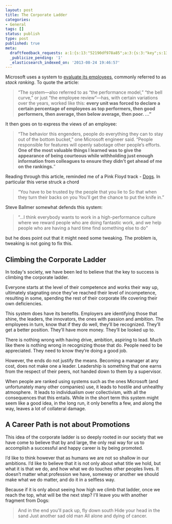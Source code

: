 ```yaml
---
layout: post
title: The Corporate Ladder
categories:
- General
tags: []
status: publish
type: post
published: true
meta:
  draftfeedback_requests: a:1:{s:13:"52190df978a85";a:3:{s:3:"key";s:13:"52190df978a85";s:4:"time";s:10:"1377373689";s:7:"user_id";s:7:"5078411";}}
  _publicize_pending: '1'
  _elasticsearch_indexed_on: '2013-08-24 19:46:57'
---
```

Microsoft uses a system to <a href="http://www.slate.com/blogs/future_tense/2013/08/23/stack_ranking_steve_ballmer_s_employee_evaluation_system_and_microsoft_s.html">evaluate its employees</a>, commonly referred to as <em>stack ranking</em>. To quote the article:
<blockquote>“The system—also referred to as “the performance model,” “the bell curve,” or just “the employee review”—has, with certain variations over the years, worked like this: <strong>every unit was forced to declare a certain percentage of employees as top performers, then good performers, then average, then below average, then poor. …”</strong></blockquote>
It then goes on to express the views of an employee:
<blockquote>“The behavior this engenders, people do everything they can to stay out of the bottom bucket,” one Microsoft engineer said. “People responsible for features will openly sabotage other people’s efforts. <strong>One of the most valuable things I learned was to give the appearance of being courteous while withholding just enough information from colleagues to ensure they didn’t get ahead of me on the rankings.</strong>”</blockquote>
Reading through this article, reminded me of a Pink Floyd track - <a href="http://en.wikipedia.org/wiki/Dogs_(Pink_Floyd_song)">Dogs</a>.
In particular this verse struck a chord
<blockquote>“You have to be trusted by the people that you lie to
So that when they turn their backs on you
You'll get the chance to put the knife in.”</blockquote>
Steve Ballmer somewhat defends this system:
<blockquote>“…I think everybody wants to work in a high-performance culture where we reward people who are doing fantastic work, and we help people who are having a hard time find something else to do”</blockquote>
but he does point out that it might need some tweaking. The problem is, tweaking is not going to fix this.
<h2>Climbing the Corporate Ladder</h2>
In today's society, we have been led to believe that the key to success is climbing the corporate ladder.

Everyone starts at the level of their competence and works their way up, ultimately stagnating once they’ve reached their level of incompetence, resulting in some, spending the rest of their corporate life covering their own deficiencies.

This system does have its benefits. Employers are identifying those that shine, the leaders, the innovators, the ones with passion and ambition. The employees in turn, know that if they do well, they’ll be recognized. They’ll get a better position. They’ll have more money. They’ll be looked up to.

There is nothing wrong with having drive, ambition, aspiring to lead. Much like there is nothing wrong in recognizing those that do. People need to be appreciated. They need to know they’re doing a good job.

However, the ends do not justify the means. Becoming a manager at any cost, does not make one a leader. Leadership is something that one earns from the respect of their peers, not handed down to them by a supervisor.

When people are ranked using systems such as the ones Microsoft (and unfortunately many other companies) use, it leads to hostile and unhealthy atmosphere.  It leads to individualism over collectivism, with all the consequences that this entails. While in the short term this system might seem like a good idea, in the long run, it only benefits a few, and along the way, leaves a lot of collateral damage.
<h2>A Career Path is not about Promotions</h2>
This idea of the corporate ladder is so deeply rooted in our society that we have come to believe that by and large, the only real way for us to accomplish a successful and happy career is by being promoted.

I’d like to think however that as humans we are not so shallow in our ambitions. I’d like to believe that it is not only about what title we hold, but what it is that we do, and how what we do touches other peoples lives. It doesn’t matter what profession we have, someway or another we should make what we do matter, and do it in a selfless way.

Because if it is only about seeing how high we climb that ladder, once we reach the top, what will be the next step? I'll leave you with another fragment from Dogs:
<blockquote>And in the end you'll pack up, fly down south
Hide your head in the sand
Just another sad old man
All alone and dying of cancer.</blockquote>
